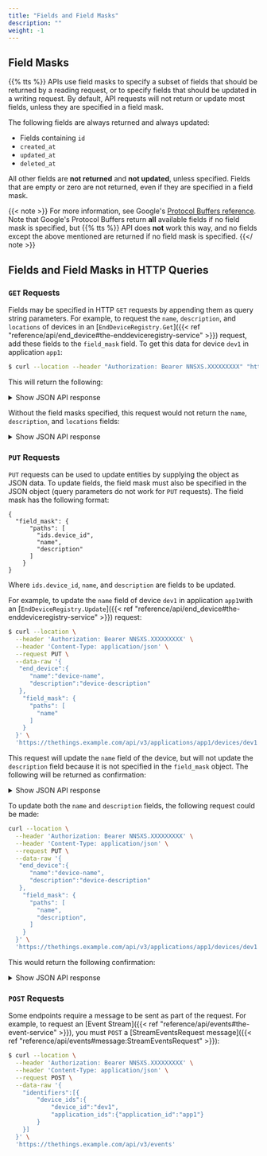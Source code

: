 ```yaml
---
title: "Fields and Field Masks"
description: ""
weight: -1
---
```


## Field Masks

{{% tts %}} APIs use field masks to specify a subset of fields that should be returned by a reading request, or to specify fields that should be updated in a writing request. By default, API requests will not return or update most fields, unless they are specified in a field mask.

The following fields are always returned and always updated:

- Fields containing `id`
- `created_at`
- `updated_at`
- `deleted_at`

All other fields are **not returned** and **not updated**, unless specified. Fields that are empty or zero are not returned, even if they are specified in a field mask.

{{< note >}}
For more information, see Google's [Protocol Buffers reference](https://developers.google.com/protocol-buffers/docs/reference/google.protobuf#google.protobuf.FieldMask). Note that Google's Protocol Buffers return **all** available fields if no field mask is specified, but {{% tts %}} API does **not** work this way, and no fields except the above mentioned are returned if no field mask is specified.
{{</ note >}}

## Fields and Field Masks in HTTP Queries

### `GET` Requests

Fields may be specified in HTTP `GET` requests by appending them as query string parameters. For example, to request the `name`, `description`, and `locations` of devices in an [`EndDeviceRegistry.Get`]({{< ref "reference/api/end_device#the-enddeviceregistry-service" >}}) request, add these fields to the `field_mask` field. To get this data for device `dev1` in application `app1`:

```bash
$ curl --location --header "Authorization: Bearer NNSXS.XXXXXXXXX" "https://thethings.example.com/api/v3/applications/app1/devices/dev1?field_mask=name,description,locations"
```

This will return the following:

 <details><summary>Show JSON API response</summary>

```
{
   "ids":{
      "device_id":"dev1",
      "application_ids":{
         "application_id":"app1"
      },
      "dev_eui":"0000000000000000",
      "join_eui":"0000000000000000"
   },
   "created_at":"2020-07-31T12:17:51.645Z",
   "updated_at":"2021-07-20T14:14:56.318Z",
   "name":"device-name",
   "description":"device-description",
   "locations":{
      "user":{
         "latitude":52.51622086393074,
         "longitude":13.39075966780985,
         "source":"SOURCE_REGISTRY"
      }
   }
}
```
</details>

Without the field masks specified, this request would not return the `name`, `description`, and `locations` fields:

<details><summary>Show JSON API response</summary>

```
{
   "ids":{
      "device_id":"ben-things-uno",
      "application_ids":{
         "application_id":"tti-playground"
      },
      "dev_eui":"0004A30B001C35EC",
      "join_eui":"1234567891234567"
   },
   "created_at":"2020-07-31T12:17:51.645Z",
   "updated_at":"2020-07-31T12:17:51.645Z"
}
```
</details>

### `PUT` Requests

`PUT` requests can be used to update entities by supplying the object as JSON data. To update fields, the field mask must also be specified in the JSON object (query parameters do not work for `PUT` requests). The field mask has the following format:

```
{
  "field_mask": {
      "paths": [
        "ids.device_id",
        "name",
        "description"
      ]
    }
}
```

Where `ids.device_id`, `name`, and `description` are fields to be updated.

For example, to update the `name` field of device `dev1` in application `app1`with an [`EndDeviceRegistry.Update`]({{< ref "reference/api/end_device#the-enddeviceregistry-service" >}}) request:

```bash
$ curl --location \
  --header 'Authorization: Bearer NNSXS.XXXXXXXXX' \
  --header 'Content-Type: application/json' \
  --request PUT \
  --data-raw '{
   "end_device":{
      "name":"device-name",
      "description":"device-description"
   },
    "field_mask": {
      "paths": [
        "name"
      ]
    }
  }' \
  'https://thethings.example.com/api/v3/applications/app1/devices/dev1'
```

This request will update the `name` field of the device, but will not update the `description` field because it is not specified in the `field_mask` object. The following will be returned as confirmation:

<details><summary>Show JSON API response</summary>

```
{
   "ids":{
      "device_id":"dev1",
      "application_ids":{
         "application_id":"app1"
      },
      "dev_eui":"0000000000000000",
      "join_eui":"0000000000000000"
   },
   "created_at":"2020-07-31T12:17:51.645Z",
   "updated_at":"2021-07-20T15:04:26.339Z",
   "name":"device-name"
}
```
</details>

To update both the `name` and `description` fields, the following request could be made:

```bash
curl --location \
  --header 'Authorization: Bearer NNSXS.XXXXXXXXX' \
  --header 'Content-Type: application/json' \
  --request PUT \
  --data-raw '{
   "end_device":{
      "name":"device-name",
      "description":"device-description"
   },
    "field_mask": {
      "paths": [
        "name",
        "description",
      ]
    }
  }' \
  'https://thethings.example.com/api/v3/applications/app1/devices/dev1'
```

This would return the following confirmation:

<details><summary>Show JSON API response</summary>

```bash
{
   "ids":{
      "device_id":"dev1",
      "application_ids":{
         "application_id":"app1"
      },
      "dev_eui":"0000000000000000",
      "join_eui":"0000000000000000"
   },
   "created_at":"2020-07-31T12:17:51.645Z",
   "updated_at":"2021-07-20T15:04:26.339Z",
   "name":"device-name",
   "description": "device-description",
}
```
</details>

### `POST` Requests

Some endpoints require a message to be sent as part of the request. For example, to request an [Event Stream]({{< ref "reference/api/events#the-event-service" >}}), you must `POST` a [StreamEventsRequest message]({{< ref "reference/api/events#message:StreamEventsRequest" >}}):

```bash
$ curl --location \
  --header 'Authorization: Bearer NNSXS.XXXXXXXXX' \
  --header 'Content-Type: application/json' \
  --request POST \
  --data-raw '{
    "identifiers":[{
        "device_ids":{
            "device_id":"dev1",
            "application_ids":{"application_id":"app1"}
        }
    }]
  }' \
  'https://thethings.example.com/api/v3/events'
```
